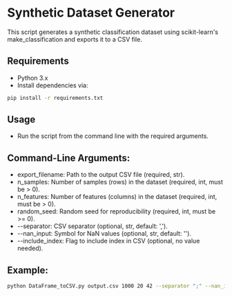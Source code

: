 # **Synthetic Dataset Generator**
This script generates a synthetic classification dataset using scikit-learn's make_classification and exports it to a CSV file.

## Requirements
- Python 3.x
- Install dependencies via: 
```bash
pip install -r requirements.txt
```

## Usage
- Run the script from the command line with the required arguments.

## Command-Line Arguments:
- export_filename: Path to the output CSV file (required, str).
- n_samples: Number of samples (rows) in the dataset (required, int, must be > 0).
- n_features: Number of features (columns) in the dataset (required, int, must be > 0).
- random_seed: Random seed for reproducibility (required, int, must be >= 0).
- --separator: CSV separator (optional, str, default: ',').
- --nan_input: Symbol for NaN values (optional, str, default: '').
- --include_index: Flag to include index in CSV (optional, no value needed).

## Example:
```bash
python DataFrame_toCSV.py output.csv 1000 20 42 --separator ";" --nan_input "NaN" --include_index
```